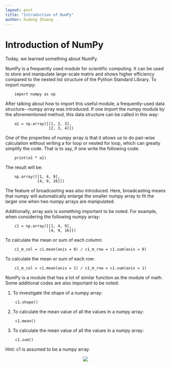 ```yaml
---
layout: post
title: "Introduction of NumPy"
author: Xudong Zhuang
---
```


# Introduction of NumPy

Today, we learned something about NumPy.

NumPy is a frequently used module for scientific computing. It can be used to store and manipulate large-scale matrix and shows higher efficiency compared to the nested list structure of the Python Standard Library. To import numpy: 

        import numpy as np

After talking about how to import this useful module, a frequently-used data structure--numpy array was introduced. If one import the numpy module by the aforementioned method, this data structure can be called in this way:

        a1 = np.array([[1, 2, 3], 
                       [2, 3, 4]])

One of the properties of numpy array is that it allows us to do pair-wise calculation without writing a for loop or nested for loop, which can greatly simplify the code. That is to say, if one write the following code:

        print(a1 * a1)

The result will be:

        np.array([[1, 4, 9],
                  [4, 9, 16]])

The feature of broadcasting was also introduced. Here, broadcasting means that numpy will automatically enlarge the smaller numpy array to fit the larger one when two numpy arrays are manipulated.

Additionally, array axis is something important to be noted. For example, when considering the following numpy array:

        c1 = np.array([[1, 4, 9],
                       [4, 9, 16]])

To calculate the mean or sum of each column:

        c1_m_col = c1.mean(axis = 0) / c1_m_row = c1.sum(axis = 0)

To calculate the mean or sum of each row:

        c1_m_col = c1.mean(axis = 1) / c1_m_row = c1.sum(axis = 1)

NumPy is a module that has a lot of similar function as the module of math. Some additional codes are also important to be noted:

1. To investigate the shape of a numpy array:

        c1.shape()

2. To calculate the mean value of all the values in a numpy array:

        c1.mean()

3. To calculate the mean value of all the values in a numpy array:

        c1.sum()

Hint: c1 is assumed to be a numpy array.


<center>

<img src = 'https://raw.githubusercontent.com/msse-2020-bootcamp/template-blog/master/images/msse-logo-bg.svg'>  

</center>